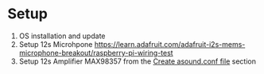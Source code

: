 # Setup

1. OS installation and update
2. Setup 12s Microhpone https://learn.adafruit.com/adafruit-i2s-mems-microphone-breakout/raspberry-pi-wiring-test
3. Setup 12s Amplifier MAX98357 from the [Create asound.conf file](https://learn.adafruit.com/adafruit-max98357-i2s-class-d-mono-amp/raspberry-pi-usage#create-asound-dot-conf-file-5-28) section
